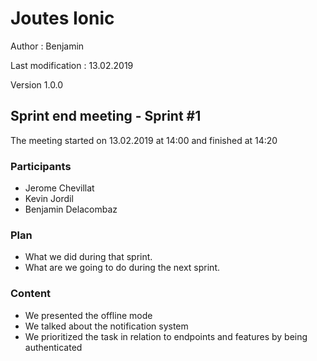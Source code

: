 # Joutes Ionic

Author : Benjamin

Last modification : 13.02.2019

Version 1.0.0

## Sprint end meeting - Sprint #1

The meeting started on 13.02.2019 at 14:00 and finished at 14:20

### Participants

* Jerome Chevillat
* Kevin Jordil
* Benjamin Delacombaz

### Plan

* What we did during that sprint.
* What are we going to do during the next sprint.

### Content

* We presented the offline mode
* We talked about the notification system
* We prioritized the task in relation to endpoints and features by being authenticated
